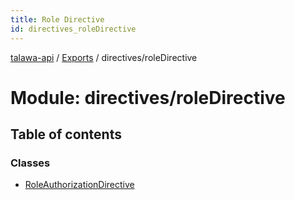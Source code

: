 ```yaml
---
title: Role Directive
id: directives_roleDirective
---
```

[talawa-api](../README.md) / [Exports](../modules.md) / directives/roleDirective

# Module: directives/roleDirective

## Table of contents

### Classes

- [RoleAuthorizationDirective](../classes/directives_roleDirective.RoleAuthorizationDirective.md)
